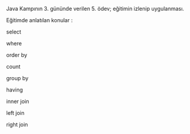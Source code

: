 Java Kampının 3. gününde verilen 5. ödev; eğitimin izlenip uygulanması.

Eğitimde anlatılan konular : 

select

where

order by

count

group by

having

inner join

left join

right join
